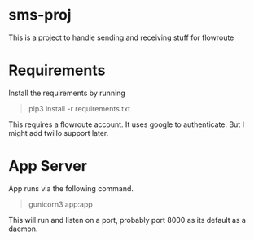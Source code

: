 # sms-proj
This is a project to handle sending and receiving stuff for flowroute

# Requirements
Install the requirements by running
> pip3 install -r requirements.txt

This requires a flowroute account. It uses google to authenticate. But I might add twillo support later.

# App Server
App runs via the following command.
> gunicorn3 app:app

This will run and listen on a port, probably port 8000 as its default as a daemon.
